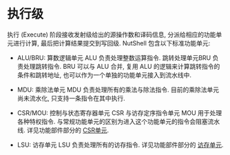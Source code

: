 # 执行级

执行 (Execute) 阶段接收发射级给出的源操作数和译码信息, 分派给相应的功能单元进行计算, 最后把计算结果提交到写回级. NutShell 包含以下标准功能单元: 

* ALU/BRU: 算数逻辑单元 ALU 负责处理整数运算指令. 跳转处理单元BRU 负责处理跳转指令. BRU 可以与 ALU 合并, 复用 ALU 的逻辑来计算跳转指令的条件和跳转地址, 也可以作为一个单独的功能单元接入到流水线中.

* MDU: 乘除法单元 MDU 负责处理所有的乘法与除法指令. 目前的乘除法单元尚未流水化, 只支持一条指令在其中执行.

* CSR/MOU: 控制与状态寄存器单元 CSR 与访存定序指令单元 MOU 用于处理各种特权指令. 与常规功能单元的区别为进入这个功能单元的指令会阻塞流水线. 详见功能部件部分的 [CSR单元](../功能部件/csr.md).

*  LSU: 访存单元 LSU 负责处理所有的访存指令. 详见功能部件部分的 [访存单元](../功能部件/lsu.md).



